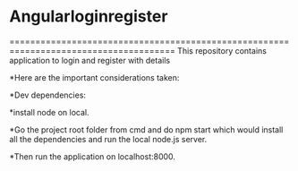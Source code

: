 # Angularloginregister
======================================================================================
This repository contains application to login and register with details

*Here are the important considerations taken:

*Dev dependencies: 

*install node on local.

*Go the project root folder from cmd and do npm start which would install all the dependencies and run the local node.js server.

*Then run the application on localhost:8000.
